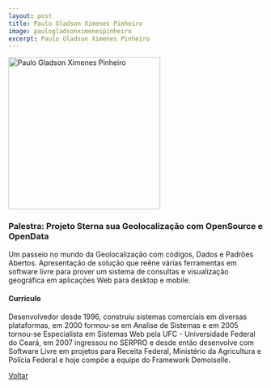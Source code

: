```yaml
---
layout: post
title: Paulo Gladson Ximenes Pinheiro
image: paulogladsonximenespinheiro
excerpt: Paulo Gladson Ximenes Pinheiro
---
```

<p><img src="{{ site.baseurl }}/convidados/{{ page.image }}.jpg" alt="Paulo Gladson Ximenes Pinheiro" height="300" width="300"/></p>

### Palestra: Projeto Sterna sua Geolocalização com OpenSource e OpenData

Um passeio no mundo da Geolocalização com códigos, Dados e Padrões Abertos. Apresentação de solução que reêne várias ferramentas em software livre para prover um sistema de consultas e visualização geográfica em aplicações Web para desktop e mobile.
 

#### Currículo
Desenvolvedor desde 1996, construiu sistemas comerciais em diversas plataformas, em 2000 formou-se em Analise de Sistemas e em 2005 tornou-se Especialista em Sistemas Web pela UFC - Universidade Federal do Ceará, em 2007 ingressou no SERPRO e desde então desenvolve com Software Livre em projetos para Receita Federal, Ministério da Agricultura e Polícia Federal e hoje compõe a equipe do Framework Demoiselle. 

<a href="{{ site.baseurl }}/index.html">Voltar</a>
